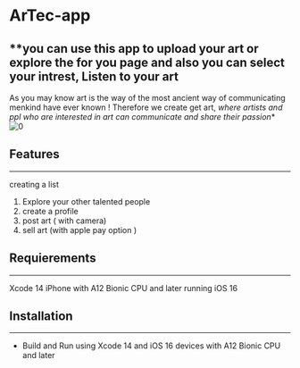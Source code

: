 # ArTec-app

## **you can use this app to upload your art or explore the for you page and also you can select your intrest, Listen to your art 
As you may know art is the way of the most ancient way of communicating menkind have ever known ! 
Therefore we create get art, *where artists and ppl who are interested in art can communicate and share their passion**
![0](https://user-images.githubusercontent.com/90031791/204267539-1890bc60-9b8c-49ce-9d67-b75fb38ac21e.jpeg)

## Features
***
creating a list 
1. Explore your other talented people
2. create a profile 
3. post art ( with camera)
4. sell art (with apple pay option )

## Requierements
***
Xcode 14
iPhone with A12 Bionic CPU and later running iOS 16

## Installation
***
 - Build and Run using Xcode 14 and iOS 16 devices with A12 Bionic CPU and later




